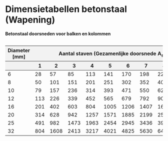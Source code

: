 # Dimensietabellen betonstaal (Wapening)

**Betonstaal doorsneden voor balken en kolommen**

<div style="max-height: 400px; overflow-y: auto;">
    <table style="width: 100%; border-collapse: collapse;">
        <thead style="position: sticky; top: 0; background-color: #f2f2f2;">
            <tr>
                <th style="width: 150px;">Diameter [mm]</th>
                <th colspan="10" style="text-align: center;">Aantal staven (Gezamenlijke doorsnede A<sub>s</sub> [mm<sup>2</sup>])</th>
            </tr>
            <tr>
                <th></th>
                <th style="width: 80px;">1</th>
                <th style="width: 80px;">2</th>
                <th style="width: 80px;">3</th>
                <th style="width: 80px;">4</th>
                <th style="width: 80px;">5</th>
                <th style="width: 80px;">6</th>
                <th style="width: 80px;">7</th>
                <th style="width: 80px;">8</th>
                <th style="width: 80px;">9</th>
                <th style="width: 80px;">10</th>
            </tr>
        </thead>
        <tbody>
            <tr><td>6</td><td>28</td><td>57</td><td>85</td><td>113</td><td>141</td><td>170</td><td>198</td><td>226</td><td>254</td><td>283</td></tr>
            <tr><td>8</td><td>50</td><td>101</td><td>151</td><td>201</td><td>251</td><td>302</td><td>352</td><td>402</td><td>452</td><td>503</td></tr>
            <tr><td>10</td><td>79</td><td>157</td><td>236</td><td>314</td><td>393</td><td>471</td><td>550</td><td>628</td><td>707</td><td>785</td></tr>
            <tr><td>12</td><td>113</td><td>226</td><td>339</td><td>452</td><td>565</td><td>679</td><td>792</td><td>905</td><td>1018</td><td>1131</td></tr>
            <tr><td>16</td><td>201</td><td>402</td><td>603</td><td>804</td><td>1005</td><td>1206</td><td>1407</td><td>1608</td><td>1810</td><td>2011</td></tr>
            <tr><td>20</td><td>314</td><td>628</td><td>942</td><td>1257</td><td>1571</td><td>1885</td><td>2199</td><td>2513</td><td>2827</td><td>3142</td></tr>
            <tr><td>25</td><td>491</td><td>982</td><td>1473</td><td>1963</td><td>2454</td><td>2945</td><td>3436</td><td>3927</td><td>4418</td><td>4909</td></tr>
            <tr><td>32</td><td>804</td><td>1608</td><td>2413</td><td>3217</td><td>4021</td><td>4825</td><td>5630</td><td>6434</td><td>7238</td><td>8042</td></tr>
        </tbody>
    </table>
</div>
